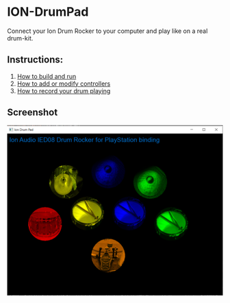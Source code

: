 # ION-DrumPad

Connect your Ion Drum Rocker to your computer and play like on a real drum-kit.

## Instructions:
1. [How to build and run](doc/build_and_run.md)
2. [How to add or modify controllers](doc/controllers.md)
3. [How to record your drum playing](doc/recording.md)

## Screenshot
![Screenshot](doc/screenshot.png)
